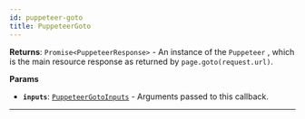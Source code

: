 ```yaml
---
id: puppeteer-goto
title: PuppeteerGoto
---
```


<a name="puppeteergoto"></a>

**Returns**: `Promise<PuppeteerResponse>` - An instance of the `Puppeteer` [](https://pptr.dev/#?product=Puppeteer&show=api-class-response), which is
the main resource response as returned by `page.goto(request.url)`.

**Params**

-   **`inputs`**: [`PuppeteerGotoInputs`](/docs/typedefs/puppeteer-goto-inputs) - Arguments passed to this callback.

---
